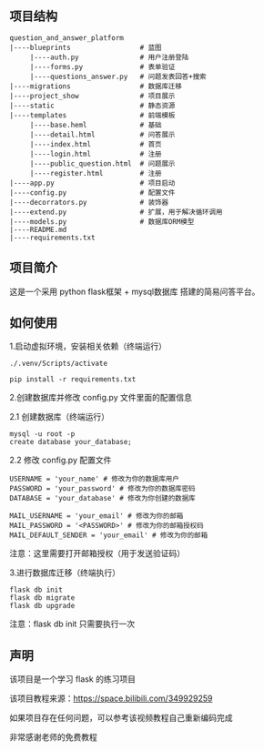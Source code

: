 ## 项目结构


    question_and_answer_platform
    |----blueprints                 # 蓝图
         |----auth.py               # 用户注册登陆
         |----forms.py              # 表单验证
         |----questions_answer.py   # 问题发表回答+搜索
    |----migrations                 # 数据库迁移
    |----project_show               # 项目展示
    |----static                     # 静态资源
    |----templates                  # 前端模板
         |----base.heml             # 基础
         |----detail.html           # 问答展示
         |----index.html            # 首页
         |----login.html            # 注册
         |----public_question.html  # 问题展示
         |----register.html         # 注册
    |----app.py                     # 项目启动
    |----config.py                  # 配置文件
    |----decorrators.py             # 装饰器
    |----extend.py                  # 扩展，用于解决循环调用
    |----models.py                  # 数据库ORM模型
    |----README.md
    |----requirements.txt


## 项目简介
这是一个采用 python flask框架 + mysql数据库 搭建的简易问答平台。

## 如何使用
1.启动虚拟环境，安装相关依赖（终端运行）

    ./.venv/Scripts/activate

    pip install -r requirements.txt

2.创建数据库并修改 config.py 文件里面的配置信息

2.1 创建数据库（终端运行）

    mysql -u root -p
    create database your_database;

2.2 修改 config.py 配置文件

    USERNAME = 'your_name' # 修改为你的数据库用户
    PASSWORD = 'your_password' # 修改为你的数据库密码
    DATABASE = 'your_database' # 修改为你创建的数据库

    MAIL_USERNAME = 'your_email' # 修改为你的邮箱
    MAIL_PASSWORD = '<PASSWORD>' # 修改为你的邮箱授权码
    MAIL_DEFAULT_SENDER = 'your_email' # 修改为你的邮箱
注意：这里需要打开邮箱授权（用于发送验证码）

3.进行数据库迁移（终端执行）

    flask db init
    flask db migrate
    flask db upgrade
注意：flask db init 只需要执行一次

## 声明
该项目是一个学习 flask 的练习项目

该项目教程来源：https://space.bilibili.com/349929259

如果项目存在任何问题，可以参考该视频教程自己重新编码完成

非常感谢老师的免费教程